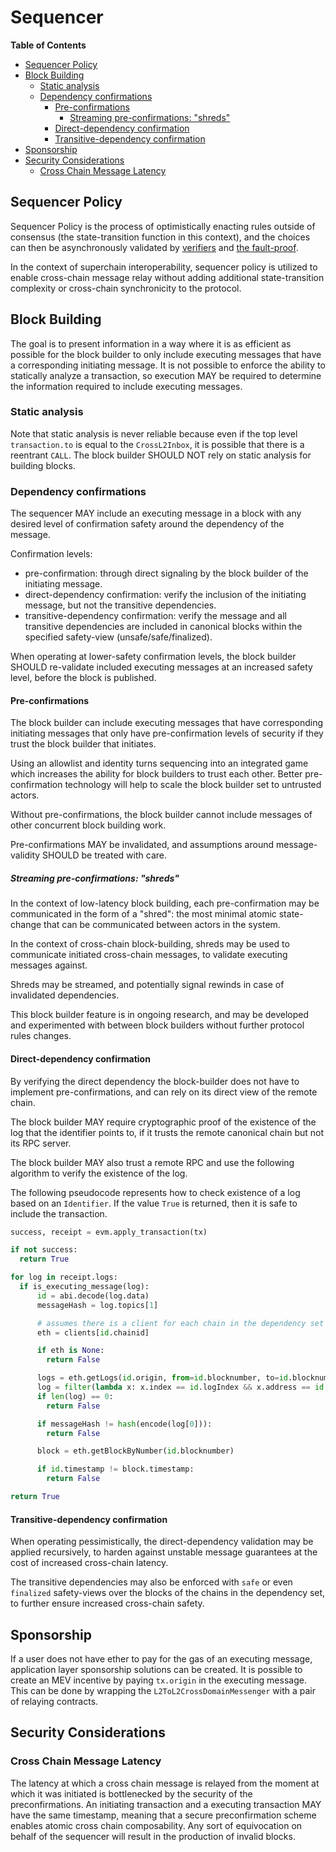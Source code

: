 # Sequencer

<!-- START doctoc generated TOC please keep comment here to allow auto update -->
<!-- DON'T EDIT THIS SECTION, INSTEAD RE-RUN doctoc TO UPDATE -->
**Table of Contents**

- [Sequencer Policy](#sequencer-policy)
- [Block Building](#block-building)
  - [Static analysis](#static-analysis)
  - [Dependency confirmations](#dependency-confirmations)
    - [Pre-confirmations](#pre-confirmations)
      - [Streaming pre-confirmations: "shreds"](#streaming-pre-confirmations-shreds)
    - [Direct-dependency confirmation](#direct-dependency-confirmation)
    - [Transitive-dependency confirmation](#transitive-dependency-confirmation)
- [Sponsorship](#sponsorship)
- [Security Considerations](#security-considerations)
  - [Cross Chain Message Latency](#cross-chain-message-latency)

<!-- END doctoc generated TOC please keep comment here to allow auto update -->

## Sequencer Policy

Sequencer Policy is the process of optimistically enacting rules outside of consensus
(the state-transition function in this context), and the choices can then be asynchronously validated
by [verifiers](./verifier.md) and [the fault-proof](./fault-proof.md).

In the context of superchain interoperability, sequencer policy is utilized to enable cross-chain message relay
without adding additional state-transition complexity or cross-chain synchronicity to the protocol.

## Block Building

The goal is to present information in a way where it is as efficient as possible for the block builder to only include
executing messages that have a corresponding initiating message. It is not possible to enforce the ability to
statically analyze a transaction, so execution MAY be required to determine the information required to include
executing messages.

### Static analysis

Note that static analysis is never reliable because even if the top level `transaction.to`
is equal to the `CrossL2Inbox`, it is possible that there is a reentrant `CALL`. The block
builder SHOULD NOT rely on static analysis for building blocks.

### Dependency confirmations

The sequencer MAY include an executing message in a block with any desired level
of confirmation safety around the dependency of the message.

Confirmation levels:

- pre-confirmation: through direct signaling by the block builder of the initiating message.
- direct-dependency confirmation: verify the inclusion of the initiating message, but not the transitive dependencies.
- transitive-dependency confirmation: verify the message and all transitive dependencies
  are included in canonical blocks within the specified safety-view (unsafe/safe/finalized).

When operating at lower-safety confirmation levels, the block builder SHOULD re-validate included
executing messages at an increased safety level, before the block is published.

#### Pre-confirmations

The block builder can include executing messages that have corresponding initiating messages
that only have pre-confirmation levels of security if they trust the block builder that initiates.

Using an allowlist and identity turns sequencing into an integrated game which increases the ability for
block builders to trust each other. Better pre-confirmation technology will help to scale the block builder
set to untrusted actors.

Without pre-confirmations, the block builder cannot include messages of other concurrent block building work.

Pre-confirmations MAY be invalidated, and assumptions around message-validity SHOULD be treated with care.

##### Streaming pre-confirmations: "shreds"

In the context of low-latency block building, each pre-confirmation may be communicated in the form of a "shred":
the most minimal atomic state-change that can be communicated between actors in the system.

In the context of cross-chain block-building, shreds may be used to communicate initiated cross-chain messages,
to validate executing messages against.

Shreds may be streamed, and potentially signal rewinds in case of invalidated dependencies.

This block builder feature is in ongoing research,
and may be developed and experimented with between block builders without further protocol rules changes.

#### Direct-dependency confirmation

By verifying the direct dependency the block-builder does not have to implement pre-confirmations,
and can rely on its direct view of the remote chain.

The block builder MAY require cryptographic proof of the existence of the log
that the identifier points to, if it trusts the remote canonical chain but not its RPC server.

The block builder MAY also trust a remote RPC and use the following algorithm
to verify the existence of the log.

The following pseudocode represents how to check existence of a log based on an `Identifier`.
If the value `True` is returned, then it is safe to include the transaction.

```python
success, receipt = evm.apply_transaction(tx)

if not success:
  return True

for log in receipt.logs:
  if is_executing_message(log):
      id = abi.decode(log.data)
      messageHash = log.topics[1]

      # assumes there is a client for each chain in the dependency set
      eth = clients[id.chainid]

      if eth is None:
        return False

      logs = eth.getLogs(id.origin, from=id.blocknumber, to=id.blocknumber)
      log = filter(lambda x: x.index == id.logIndex && x.address == id.origin)
      if len(log) == 0:
        return False

      if messageHash != hash(encode(log[0])):
        return False

      block = eth.getBlockByNumber(id.blocknumber)

      if id.timestamp != block.timestamp:
        return False

return True
```

#### Transitive-dependency confirmation

When operating pessimistically, the direct-dependency validation may be applied recursively,
to harden against unstable message guarantees at the cost of increased cross-chain latency.

The transitive dependencies may also be enforced with `safe` or even `finalized` safety-views
over the blocks of the chains in the dependency set, to further ensure increased cross-chain safety.

## Sponsorship

If a user does not have ether to pay for the gas of an executing message, application layer sponsorship
solutions can be created. It is possible to create an MEV incentive by paying `tx.origin` in the executing
message. This can be done by wrapping the `L2ToL2CrossDomainMessenger` with a pair of relaying contracts.

## Security Considerations

### Cross Chain Message Latency

The latency at which a cross chain message is relayed from the moment at which it was initiated is bottlenecked by
the security of the preconfirmations. An initiating transaction and a executing transaction MAY have the same timestamp,
meaning that a secure preconfirmation scheme enables atomic cross chain composability. Any sort of equivocation on
behalf of the sequencer will result in the production of invalid blocks.

